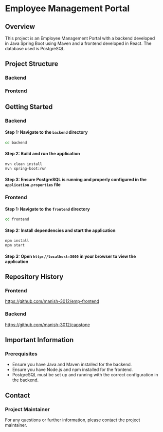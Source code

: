 
# Employee Management Portal
## Overview
This project is an Employee Management Portal with a backend developed in Java Spring Boot using Maven and a frontend developed in React. The database used is PostgreSQL.

## Project Structure
### Backend
### Frontend

## Getting Started
### Backend
#### Step 1: Navigate to the `backend` directory
```bash
cd backend
```
#### Step 2: Build and run the application
```bash
mvn clean install
mvn spring-boot:run
```
#### Step 3: Ensure PostgreSQL is running and properly configured in the `application.properties` file

### Frontend
#### Step 1: Navigate to the `frontend` directory
```bash
cd frontend
```
#### Step 2: Install dependencies and start the application
```bash
npm install
npm start
```
#### Step 3: Open `http://localhost:3000` in your browser to view the application

## Repository History
### Frontend
https://github.com/manish-3012/emp-frontend
### Backend
https://github.com/manish-3012/capstone

## Important Information
### Prerequisites
- Ensure you have Java and Maven installed for the backend.
- Ensure you have Node.js and npm installed for the frontend.
- PostgreSQL must be set up and running with the correct configuration in the backend.

## Contact
### Project Maintainer
For any questions or further information, please contact the project maintainer.
